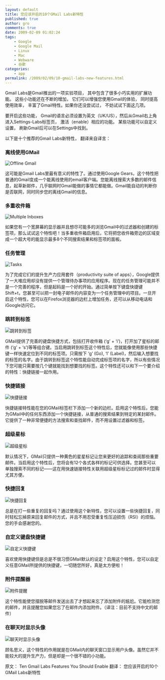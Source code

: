 ```yaml
---
layout: default
title: 您应该开启的10个GMail Labs新特性
published: true
author: gro
comments: true
date: 2009-02-09 01:02:24
tags:
    - Google
    - Google Mail
    - Linux
    - Mac
    - Webware
    - 谷歌
categories:
    - app
permalink: /2009/02/09/10-gmail-labs-new-features.html
---
```

Gmail Labs是Gmail推出的一项实验项目， 其中包含了很多小巧实用的扩展功能。 这些小功能还在不断的增加， 它们可以增强您使用Gmail的体验， 同时提高使用效率， 丰富了Gmail特性。如果你还没尝试过， 不妨试试下面这几项。

要开启这些功能， Gmail的语言必须设置为英文（UK/US），然后从Gmail右上角进入Settings-Labs标签页， 激活（enable）相应的功能。 某些功能可以自定义设置， 刷新Gmail后可以在Settings中找到。

以下是十个推荐的Gmail Labs新特性， 翻译来自译言：

### 离线使用GMail

![Offline Gmail][1]

这可能是Gmail Labs里最有意义的特性了。通过使用Google Gears，这个特性把普通的Gmail变成一个能离线使用的email客户端。您能离线搜索大多数的邮件信息，起草新邮件，几乎联网时Gmail能做的事情它都能做。Gmail能自动的判断你是否联网，同时同步您的离线Gmail的信息。

### 多重收件箱

![Multiple Inboxes][2]

如果您有一个宽屏幕的显示器并且想尽可能多的浏览Gmail中的过滤器和创建的标签项，那么试试这个特性吧！当多重收件箱启用后，它将把您收件箱旁边的区域变成一个超大号的能显示最多8个不同搜索结果和标签项的面板。

### 任务管理

![Tasks][3]

为了完成它们的提升生产力应用套件（productivity suite of apps），Google提供了一大堆应用却没有提供一个管理待办事项的应用程序。现在的任务管理可能并不是一个完善的程序，但是起码是一个好的开始。通过简单按下键盘快捷键Shift+t，您甚至可以把一封电子邮件的内容变为一个任务管理中的项目。一旦开启这个特性，您可以在Firefox浏览器的边栏上增加任务，还可以从移动电话和iGoogle访问它。

### 跳转到标签

![跳转到标签][4]

GMail提供了完善的键盘快捷方式，包括打开收件箱 (&#8216;g&#8217; + &#8216;i&#8217;)，打开加了星标的邮件 (&#8216;g&#8217; + &#8216;s&#8217;)等等组合键。当启用跳转到标签这个特性后，您就能像使用那些快捷键一样快速定位到不同的标签项。只需按下 &#8216;g&#8217; (Go), &#8216;l&#8217; (Label)，然后输入想要找的标签的名字。由于跳转到标签这个特性能自动完成标签项的名字，所以有些情况下您可能只需要按几个键就能找到想要找的标签。这个特性还可以和下一个要介绍的特性：快捷链接一起作用。

### 快捷链接

![快捷链接][5]

快捷链接特性能在您的GMail标签栏下添加一个新的边栏。启用这个特性后，您能为GMail中的任何东西添加一个快捷链接，从普通的搜索结果到特定的某封邮件。它提供了一种非常便捷的方法搜索和查找邮件，而不用设置过滤器和标签。

### 超级星标

![超级星标][6]

默认情况下，GMail只提供一种黄色的星星标记让您来更好的追踪和查阅那些重要邮件。当启用这个特性后，您将会有12个各式各样的标记可供选择。您甚至可以单独搜索不同的标记——这在用快速链接特性关联用超级星标标记过的邮件时显得尤其方便。

### 快捷回复

![快捷回复][7]

总是在打一些重复的回复吗？通过使用这个新特性，您可以设置一些快捷回复，同时轻松忘掉原来回复邮件的方式，并且不用忍受重复性压迫损伤（RSI）的烦恼。您的手会感谢您的。

### 自定义键盘快捷键

![自定义快捷键][8]

喜欢使用快捷键但是总是不很习惯GMail默认的设定？启用这个特性，您可以自定义任意GMail所提供的快捷键，一切随您所好，真是太方便啦！

### 附件提醒器

![附件提醒][9]

这个特性能使您摆脱等邮件发送出去了才想起来忘了添加附件的尴尬。它能检测您的邮件，并且提醒您如果您忘了在邮件内添加附件。（译注：目前不支持中文的邮件）

### 在聊天时显示头像

![聊天时显示头像][10]

顾名思义，这个特性的作用就是在GMail内的聊天窗口显示用户头像。虽然它并不能较大的提升生产力，但是却是一个很不错的小功能。

原文： Ten Gmail Labs Features You Should Enable 翻译： 您应该开启的10个GMail Labs新特性

 [1]: http://cache.gawker.com/assets/images/lifehacker/2009/02/offline-composition-02.jpg
 [2]: http://cache.lifehacker.com/assets/images/17/2009/02/504x_multiple-inboxes_01.png
 [3]: http://cache.gawker.com/assets/images/lifehacker/2008/12/gmaillabstasks02.png
 [4]: http://cache.gawker.com/assets/images/lifehacker/2009/02/go-to-label.png
 [5]: http://cache.gawker.com/assets/images/lifehacker/2009/02/Mailplane_for_Lifehacker.png
 [6]: http://cache.gawker.com/assets/images/lifehacker/2009/02/superstars.png
 [7]: http://cache.gawker.com/assets/images/lifehacker/2008/10/canned_responses.jpg
 [8]: http://cache.gawker.com/assets/images/lifehacker/2009/02/keyboard-shortcuts_01.jpg
 [9]: http://cache.gawker.com/assets/images/lifehacker/2009/02/forgotten-attachments.jpg
 [10]: http://cache.gawker.com/assets/images/lifehacker/2009/02/pictures-in-chat-02.jpg